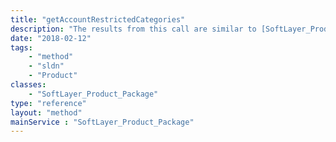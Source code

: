 ```yaml
---
title: "getAccountRestrictedCategories"
description: "The results from this call are similar to [SoftLayer_Product_Package::getCategories](reference/services/SoftLayer_Product_Package/getCategories), but these ONLY include account-restricted prices. Not all accounts have restricted pricing."
date: "2018-02-12"
tags:
    - "method"
    - "sldn"
    - "Product"
classes:
    - "SoftLayer_Product_Package"
type: "reference"
layout: "method"
mainService : "SoftLayer_Product_Package"
---
```

